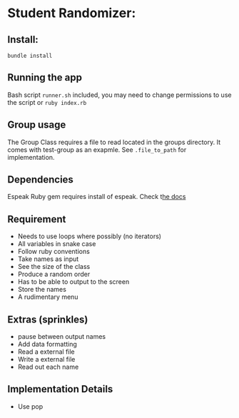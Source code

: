 # Student Randomizer:

## Install:
```
bundle install
```
## Running the app
Bash script `runner.sh` included, you may need to change permissions to use the script or `ruby index.rb`
## Group usage
The Group Class requires a file to read located in the groups directory. It comes with test-group as an exapmle. See `.file_to_path` for implementation.

## Dependencies
Espeak Ruby gem requires install of espeak. Check t[he docs](https://github.com/dejan/espeak-ruby)
## Requirement
- Needs to use loops where possibly (no iterators)
- All variables in snake case
- Follow ruby conventions
- Take names as input
- See the size of the class
- Produce a random order
- Has to be able to output to the screen
- Store the names
- A rudimentary menu

## Extras (sprinkles)
- pause between output names
- Add data formatting
- Read a external file
- Write a external file
- Read out each name

## Implementation Details
- Use pop
